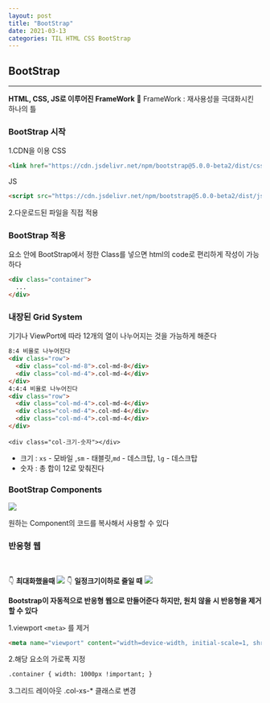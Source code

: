 ```yaml
---
layout: post
title: "BootStrap"
date: 2021-03-13
categories: TIL HTML CSS BootStrap
---
```


## BootStrap

---

**HTML, CSS, JS로 이루어진 FrameWork**
🧱 FrameWork : 재사용성을 극대화시킨 하나의 틀

### BootStrap 시작

> [](https://getbootstrap.com/)

1.CDN을 이용
CSS

```HTML
<link href="https://cdn.jsdelivr.net/npm/bootstrap@5.0.0-beta2/dist/css/bootstrap.min.css" rel="stylesheet" integrity="sha384-BmbxuPwQa2lc/FVzBcNJ7UAyJxM6wuqIj61tLrc4wSX0szH/Ev+nYRRuWlolflfl" crossorigin="anonymous">
```

JS

```HTML
<script src="https://cdn.jsdelivr.net/npm/bootstrap@5.0.0-beta2/dist/js/bootstrap.bundle.min.js" integrity="sha384-b5kHyXgcpbZJO/tY9Ul7kGkf1S0CWuKcCD38l8YkeH8z8QjE0GmW1gYU5S9FOnJ0" crossorigin="anonymous"></script>
```

2.다운로드된 파일을 직접 적용

### BootStrap 적용

요소 안에 BootStrap에서 정한 Class를 넣으면 html의 code로 편리하게 작성이 가능하다

```HTML
<div class="container">
  ...
</div>
```

### 내장된 Grid System

기기나 ViewPort에 따라 12개의 열이 나누어지는 것을 가능하게 해준다

```HTML
8:4 비율로 나누어진다
<div class="row">
  <div class="col-md-8">.col-md-8</div>
  <div class="col-md-4">.col-md-4</div>
</div>
4:4:4 비율로 나누어진다
<div class="row">
  <div class="col-md-4">.col-md-4</div>
  <div class="col-md-4">.col-md-4</div>
  <div class="col-md-4">.col-md-4</div>
</div>
```

`<div class="col-크기-숫자"></div>`

- 크기 : `xs` - 모바일 ,`sm` - 태블릿,`md` - 데스크탑, `lg` - 데스크탑
- 숫자 : 총 합이 12로 맞춰진다

### BootStrap Components

![](https://images.velog.io/images/action2thefuture/post/0e474a8f-740e-4821-a3c8-fb76f90ce84e/%EC%98%88%EC%8B%9C.png)

원하는 Component의 코드를 복사해서 사용할 수 있다

### 반응형 웹

<br>

👇 **최대화했을때**
![](https://images.velog.io/images/action2thefuture/post/53dc4b30-ece2-4c92-9061-0db29ef82dff/%EC%98%88%EC%8B%9C2.png)
👇 **일정크기이하로 줄일 때**
![](https://images.velog.io/images/action2thefuture/post/e4871fb9-6df2-40ac-9056-515f6974b3a3/%EC%98%88%EC%8B%9C3.png)

**Bootstrap이 자동적으로 반응형 웹으로 만들어준다
하지만, 원치 않을 시 반응형을 제거할 수 있다**

1.viewport `<meta>` 를 제거

```HTML
<meta name="viewport" content="width=device-width, initial-scale=1, shrink-to-fit=no">
```

2.해당 요소의 가로폭 지정

```HTML
.container { width: 1000px !important; }
```

3.그리드 레이아웃
.col-xs-\* 클래스로 변경
